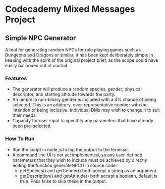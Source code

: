 # Codecademy Mixed Messages Project

## Simple NPC Generator

A tool for generating random NPCs for role playing games such as Dungeons and Dragons or similar.
It has been kept deliberately simple in keeping with the spirit of the original project brief, as the scope could have easily ballooned out of control.

### Features

- The generator will produce a random species, gender, physical descriptor, and starting attitude towards the party.
- An umbrella non-binary gender is included with a 4% chance of being selected. This is an arbitrary, over-representative number with the intention of being inclusive. Individual DMs may wish to change it to suit their needs.
- Capacity for user input to specifify any parameters that have already been pre-selected.

### How To Run

- Run the script in node.js to log the output to the terminal.
- A command line UI is not yet implemented, so any user-defined parameters that they wish to include must be achieved by directly editing the function generateNPC() in source code.
  - getSpecies() and getGender() both accept a string as an argument.
  - getDescription() and getAttitude() both accept a boolean, default is true. Pass false to skip these in the output.

